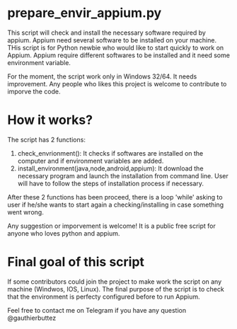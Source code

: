 # prepare_envir_appium.py
This script will check and install the necessary software required by appium.
Appium need several software to be installed on your machine.
THis script is for Python newbie who would like to start quickly to work on Appium.
Appium require different softwares to be installed and it need some environment variable.

For the moment, the script work only in Windows 32/64. It needs improvement. Any people who likes this project is welcome to contribute to imporve the code.

# How it works?
The script has 2 functions:
  1. check_envrionment(): It checks if softwares are installed on the computer and if environment variables are added.
  2. install_environment(java,node,android,appium): It download the necessary program and launch the installation from command line. User will have to follow the steps of installation process if necessary.
  
 After these 2 functions has been proceed, there is a loop 'while' asking to user if he/she wants to start again a checking/installing in case something went wrong.
 
Any suggestion or imporvement is welcome! It is a public free script for anyone who loves python and appium.

# Final goal of this script
If some contributors could join the project to make work the script on any machine (Windwos, IOS, Linux). 
The final purpose of the script is to check that the environment is perfecty configured before to run Appium.

Feel free to contact me on Telegram if you have any question @gauthierbuttez


